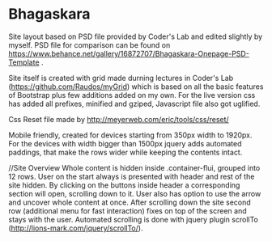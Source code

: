 # Bhagaskara
Site layout based on PSD file provided by Coder's Lab and edited slightly by myself. 
PSD file for comparison can be found on https://www.behance.net/gallery/16872707/Bhagaskara-Onepage-PSD-Template .

Site itself is created with grid made durning lectures in Coder's Lab (https://github.com/Raudos/myGrid) which is based
on all the basic features of Bootstrap plus few additions added on my own. For the live version css has added all prefixes,
minified and gziped, Javascript file also got uglified.

Css Reset file made by http://meyerweb.com/eric/tools/css/reset/

Mobile friendly, created for devices starting from 350px width to 1920px. For the devices with width bigger than 1500px jquery adds
automated paddings, that make the rows wider while keeping the contents intact.

//Site Overview
Whole content is hidden inside .container-flui, grouped into 12 rows. User on the start always is presented with header and rest
of the site hidden. By clicking on the buttons inside header a corresponding section will open, scrolling down to it. User also
has option to use the arrow and uncover whole content at once. After scrolling down the site second row (additional menu for fast
interaction) fixes on top of the screen and stays with the user. Automated scrolling is done with jquery plugin scrollTo (http://lions-mark.com/jquery/scrollTo/).


